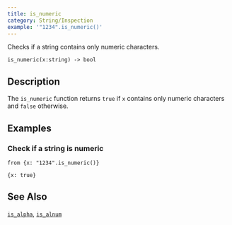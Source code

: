 ```yaml
---
title: is_numeric
category: String/Inspection
example: '"1234".is_numeric()'
---
```


Checks if a string contains only numeric characters.

```tql
is_numeric(x:string) -> bool
```

## Description

The `is_numeric` function returns `true` if `x` contains only numeric characters
and `false` otherwise.

## Examples

### Check if a string is numeric

```tql
from {x: "1234".is_numeric()}
```

```tql
{x: true}
```

## See Also

[`is_alpha`](/reference/functions/is_alpha),
[`is_alnum`](/reference/functions/is_alnum)
